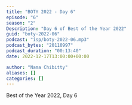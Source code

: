 ```yaml
---
title: "BOTY 2022 - Day 6"
episode: "6"
season: "2"
Description: "Day 6 of Best of the Year 2022"
guid: "boty-2022-06"
podcast: "isp/boty-2022-06.mp3"
podcast_bytes: "20110997"
podcast_duration: "00:13:40"
date: 2022-12-17T13:00:00+00:00

author: "Nama Chibitty"
aliases: []
categories: []
---
```


Best of the Year 2022, Day 6